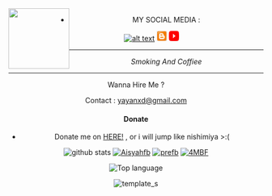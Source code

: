 <img src="https://github.com/AfrianiXD/AfrianiXD/blob/master/img/IMG_16606919484979803.jpg" width="120" height="120" align="left">
<center>


* MY SOCIAL MEDIA :

<a href="https://www.facebook.com/Yayanxyz"><img src="https://upload.wikimedia.org/wikipedia/commons/5/51/Facebook_f_logo_%282019%29.svg" alt="alt text" width="20" height="20"></a> <a href="https://squadcyberpeopleteam.blogspot.com/?m=1"><img src="https://github.com/Yayan-XD/Yayan-XD/blob/master/img/logo_blogspot_by_YayanXD.jpg" alt="alt text" width="20" height="20"></a> <a href="https://youtube.com/channel/UCNvDaXoyAVCNJbSqtaXA-mg"><img src="https://github.com/Yayan-XD/Yayan-XD/blob/master/img/logo_yt_by_YayanXD.jpg" alt="alt text" width="20" height="20"></a> 
&nbsp;&nbsp;     &nbsp;&nbsp;    &nbsp;&nbsp;   &nbsp;&nbsp;   &nbsp;&nbsp;   
___
_Smoking And Coffiee_
___


Wanna Hire Me ? 

Contact : yayanxd@gmail.com

#### Donate

* Donate me on  <a href="https://saweria.co/YayanXD">HERE!</a>
, or i will jump like nishimiya >:(

![github stats](https://github-readme-stats.vercel.app/api?username=Yayan-XD&show_icons=true&theme=dark)
<a href="https://github.com/AfrianiXD/Aisyahfb"><img title="Aisyahfb" src="https://github-readme-stats.vercel.app/api/pin/?username=AfrianiXD&repo=Aisyahfb&theme=vision-friendly-dark"></a>
<a href="https://github.com/AfrianiXD/Brute"><img title="prefb" src="https://github-readme-stats.vercel.app/api/pin/?username=AfrianiXD&repo=prefb&theme=vision-friendly-dark"></a>
<a href="https://github.com/AfrianiXD/4MBF"><img title="4MBF" src="https://github-readme-stats.vercel.app/api/pin/?username=AfrianiXD&repo=4MBF&theme=vision-friendly-dark"></a>

  <img src="https://github-readme-stats.vercel.app/api/top-langs/?username=AfrianiXD&layout=compact" alt="Top language">

![template_s](https://github.com/AfrianiXD/AfrianiXD/blob/master/img/wallpaperbetter_(1).jpg)
